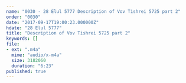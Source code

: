```yaml
---
name: "0030 - 28 Elul 5777 Description of Vov Tishrei 5725 part 2"
order: "0030"
date: "2017-09-17T19:00:23.000000Z"
hdate: "28 Elul 5777"
title: "Description of Vov Tishrei 5725 part 2"
keywords: []
file:
- ext: ".m4a"
  mime: "audio/x-m4a"
  size: 3182060
  duration: "6:23"
published: true
---
```


